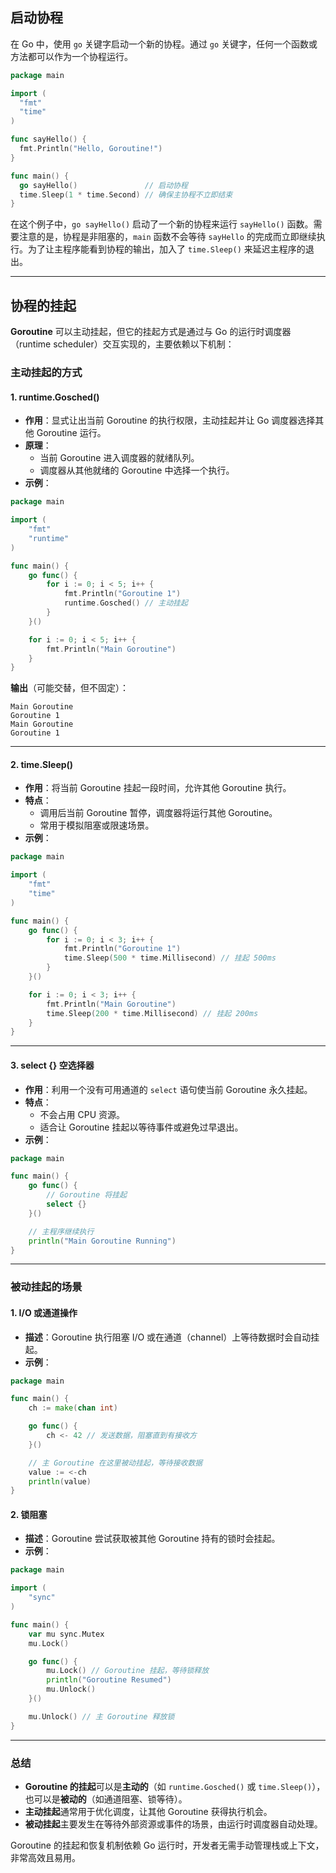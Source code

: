 ## 启动协程

在 Go 中，使用 `go` 关键字启动一个新的协程。通过 `go` 关键字，任何一个函数或方法都可以作为一个协程运行。

```go
package main

import (
  "fmt"
  "time"
)

func sayHello() {
  fmt.Println("Hello, Goroutine!")
}

func main() {
  go sayHello()               // 启动协程
  time.Sleep(1 * time.Second) // 确保主协程不立即结束
}

```

在这个例子中，`go sayHello()` 启动了一个新的协程来运行 `sayHello()` 函数。需要注意的是，协程是非阻塞的，`main` 函数不会等待 `sayHello` 的完成而立即继续执行。为了让主程序能看到协程的输出，加入了 `time.Sleep()` 来延迟主程序的退出。

---

## 协程的挂起

**Goroutine** 可以主动挂起，但它的挂起方式是通过与 Go 的运行时调度器（runtime scheduler）交互实现的，主要依赖以下机制：

### 主动挂起的方式

#### **1. runtime.Gosched()**

- **作用**：显式让出当前 Goroutine 的执行权限，主动挂起并让 Go 调度器选择其他 Goroutine 运行。
- **原理**：
  - 当前 Goroutine 进入调度器的就绪队列。
  - 调度器从其他就绪的 Goroutine 中选择一个执行。
- **示例**：

```go
package main

import (
	"fmt"
	"runtime"
)

func main() {
	go func() {
		for i := 0; i < 5; i++ {
			fmt.Println("Goroutine 1")
			runtime.Gosched() // 主动挂起
		}
	}()

	for i := 0; i < 5; i++ {
		fmt.Println("Main Goroutine")
	}
}
```

**输出**（可能交替，但不固定）：
```
Main Goroutine
Goroutine 1
Main Goroutine
Goroutine 1
```

---

#### **2. time.Sleep()**

- **作用**：将当前 Goroutine 挂起一段时间，允许其他 Goroutine 执行。
- **特点**：
  - 调用后当前 Goroutine 暂停，调度器将运行其他 Goroutine。
  - 常用于模拟阻塞或限速场景。
- **示例**：

```go
package main

import (
	"fmt"
	"time"
)

func main() {
	go func() {
		for i := 0; i < 3; i++ {
			fmt.Println("Goroutine 1")
			time.Sleep(500 * time.Millisecond) // 挂起 500ms
		}
	}()

	for i := 0; i < 3; i++ {
		fmt.Println("Main Goroutine")
		time.Sleep(200 * time.Millisecond) // 挂起 200ms
	}
}
```

---

#### **3. select {} 空选择器**

- **作用**：利用一个没有可用通道的 `select` 语句使当前 Goroutine 永久挂起。
- **特点**：
  - 不会占用 CPU 资源。
  - 适合让 Goroutine 挂起以等待事件或避免过早退出。
- **示例**：

```go
package main

func main() {
	go func() {
		// Goroutine 将挂起
		select {}
	}()

	// 主程序继续执行
	println("Main Goroutine Running")
}
```

---

### 被动挂起的场景

#### **1. I/O 或通道操作**

- **描述**：Goroutine 执行阻塞 I/O 或在通道（channel）上等待数据时会自动挂起。
- **示例**：

```go
package main

func main() {
	ch := make(chan int)

	go func() {
		ch <- 42 // 发送数据，阻塞直到有接收方
	}()

	// 主 Goroutine 在这里被动挂起，等待接收数据
	value := <-ch
	println(value)
}
```

#### **2. 锁阻塞**

- **描述**：Goroutine 尝试获取被其他 Goroutine 持有的锁时会挂起。
- **示例**：

```go
package main

import (
	"sync"
)

func main() {
	var mu sync.Mutex
	mu.Lock()

	go func() {
		mu.Lock() // Goroutine 挂起，等待锁释放
		println("Goroutine Resumed")
		mu.Unlock()
	}()

	mu.Unlock() // 主 Goroutine 释放锁
}
```

---

### 总结

- **Goroutine 的挂起**可以是**主动的**（如 `runtime.Gosched()` 或 `time.Sleep()`），也可以是**被动的**（如通道阻塞、锁等待）。
- **主动挂起**通常用于优化调度，让其他 Goroutine 获得执行机会。
- **被动挂起**主要发生在等待外部资源或事件的场景，由运行时调度器自动处理。

Goroutine 的挂起和恢复机制依赖 Go 运行时，开发者无需手动管理栈或上下文，非常高效且易用。
